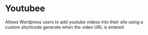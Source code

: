Youtubee
========

Allows Wordpress users to add youtube videos into their site using a custom shortcode generate when the video URL is entered
